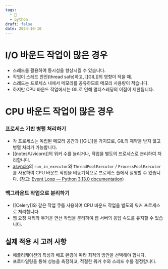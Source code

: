 ```yaml
---
tags:
  - 🌱
  - python
draft: false
date: 2024-10-10
---
```


# I/O 바운드 작업이 많은 경우

- 스레드를 활용하여 동시성을 향상시킬 수 있습니다.
- 작업이 스레드 안전(thread safe)하고, [[GIL]]의 영향이 적을 때.
- 스레드는 프로세스 내에서 메모리를 공유하므로 메모리 사용량이 적습니다.
- 하지만 CPU 바운드 작업에서는 GIL로 인해 멀티스레딩의 이점이 제한됩니다.


# CPU 바운드 작업이 많은 경우

### 프로세스 기반 병렬 처리하기

- 각 프로세스는 독립된 메모리 공간과 [[GIL]]을 가지므로, GIL의 제약을 받지 않고 병렬 처리가 가능합니다.
- [[notes/Uvicorn]]의 워커 수를 늘리거나, 작업을 별도의 프로세스로 분리하여 처리합니다.
- [asyncio](https://docs.python.org/3/library/asyncio.html)의 `run_in_executor`와 `ThreadPoolExecutor` / `ProcessPoolExecutor`를 사용하여 CPU 바운드 작업을 비동기적으로 프로세스 풀에서 실행할 수 있습니다. (참고: [Event Loop — Python 3.13.0 documentation](https://docs.python.org/3/library/asyncio-eventloop.html#asyncio.loop.run_in_executor))

### 백그라운드 작업으로 분리하기

- [[Celery]]와 같은 작업 큐를 사용하여 CPU 바운드 작업을 별도의 워커 프로세스로 처리합니다.
- 웹 요청 처리와 무거운 연산 작업을 분리하여 웹 서버의 응답 속도를 유지할 수 있습니다.

## 실제 적용 시 고려 사항


- 애플리케이션의 특성과 배포 환경에 따라 최적의 방안을 선택해야 합니다.
- 프로파일링을 통해 성능을 측정하고, 적절한 워커 수와 스레드 수를 결정합니다.
